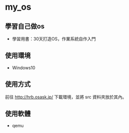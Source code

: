# my_os

## 學習自己做os
- 學習用書：30天打造OS，作業系統自作入門

## 使用環境
- Windows10

## 使用方式
前往 http://hrb.osask.jp/ 下載環境，並將 src 資料夾放於其內。

## 使用軟體
- qemu